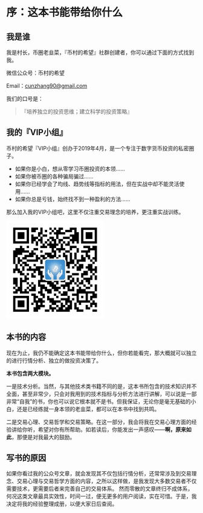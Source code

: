 # 序：这本书能带给你什么

## 我是谁

我是村长，币圈老韭菜，『币村的希望』社群创建者，你可以通过下面的方式找到我。

微信公众号：币村的希望

Email：cunzhang90@gmail.com

我们的口号是：

> 『培养独立的投资思维；建立科学的投资策略』

## 我的『VIP小组』

币村的希望『VIP小组』创办于2019年4月，是一个专注于数字货币投资的私密圈子。

* 如果你是小白，想从零学习币圈投资的本领……
* 如果你被币圈的各种骗局骗过……
* 如果你已经学会了均线、趋势线等指标的用法，但在实战中却不能灵活使用……
* 如果你总是亏钱，始终找不到一种盈利的方法……

那么加入我的VIP小组吧，这里不仅注重交易理念的培养，更注重实战训练。

![&#x4F60;&#x7528;&#x5FAE;&#x4FE1;&#x626B;&#x732B;&#x4E0A;&#x65B9;&#x4E8C;&#x7EF4;&#x7801;&#xFF0C;&#x5C31;&#x53EF;&#x4EE5;&#x8FDB;&#x5165;&#x300E;VIP&#x5C0F;&#x7EC4;&#x300F;&#x4E86;](.gitbook/assets/qrcode_for_gh_39de1c0e9b83_258.jpg)

## 本书的内容

现在为止，我仍不能确定这本书能带给你什么，但你若能看完，那大概就可以独立的进行行情分析、独立的做投资决策了。

**本书包含两大模块。**

一是技术分析。当然，与其他技术类书籍不同的是，这本书所包含的技术知识并不全面，甚至非常少，只会对我用到的技术指标与分析方法进行讲解，可以说是一部非常“自我”的书，你也可以说它根本就不是书。但我保证，无论你是毫无基础的小白，还是已经练就一身本领的老韭菜，都可以在本书中找到共鸣。

二是交易心理、交易哲学和交易策略。在这一部分，我会将我在交易心理方面的经验讲给你听，希望对你有所帮助。如若读后，你能发出一声感叹——**啊，原来如此**，那便是对我最大的鼓励。

## 写书的原因

如果你看过我的公众号文章，就会发现其不仅包括行情分析，还常常涉及到交易理念、交易心理与交易哲学方面的内容，之所以这样做，是我发现大多数交易者不仅需要技术，更需要后者来完善自己的交易体系。 然而零散的文章终归不成体系，何况这类文章最具实效性，时间一过，便无更多的用户阅读，实在可惜。于是，我决定将我的经验整理成册，以便大家日后查阅。

